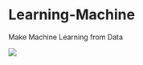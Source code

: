 # Learning-Machine
Make Machine Learning from Data 

![](https://lh3.googleusercontent.com/-QTpk83M6Q5A/XaWD-l14udI/AAAAAAAAig0/jJk7hmRsCMwIF9kx49Q_bM6DJ2eBk3J0wCK8BGAsYHg/s0/Machine%2BLearning.jpg)
